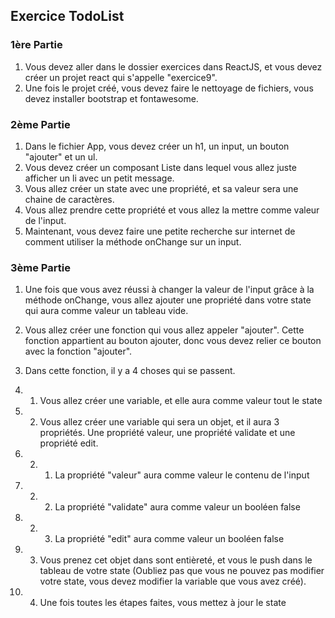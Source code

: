 ## Exercice TodoList

### 1ère Partie

1. Vous devez aller dans le dossier exercices dans ReactJS, et vous devez créer un projet react qui s'appelle "exercice9".
2. Une fois le projet créé, vous devez faire le nettoyage de fichiers, vous devez installer bootstrap et fontawesome.

### 2ème Partie

1. Dans le fichier App, vous devez créer un h1, un input, un bouton "ajouter" et un ul.
2. Vous devez créer un composant Liste dans lequel vous allez juste afficher un li avec un petit message.
3. Vous allez créer un state avec une propriété, et sa valeur sera une chaine de caractères.
4. Vous allez prendre cette propriété et vous allez la mettre comme valeur de l'input.
5. Maintenant, vous devez faire une petite recherche sur internet de comment utiliser la méthode onChange sur un input.

### 3ème Partie 

1. Une fois que vous avez réussi à changer la valeur de l'input grâce à la méthode onChange, vous allez ajouter une propriété dans votre state qui aura comme valeur un tableau vide.

2. Vous allez créer une fonction qui vous allez appeler "ajouter". Cette fonction appartient au bouton ajouter, donc vous devez relier ce bouton avec la fonction "ajouter".

3. Dans cette fonction, il y a 4 choses qui se passent.
3. 1. Vous allez créer une variable, et elle aura comme valeur tout le state
3. 2. Vous allez créer une variable qui sera un objet, et il aura 3 propriétés. Une propriété valeur, une propriété validate et une propriété edit.

3. 2. 1. La propriété "valeur" aura comme valeur le contenu de l'input
3. 2. 2. La propriété "validate" aura comme valeur un booléen false
3. 2. 3. La propriété "edit" aura comme valeur un booléen false

3. 3. Vous prenez cet objet dans sont entièreté, et vous le push dans le tableau de votre state (Oubliez pas que vous ne pouvez pas modifier votre state, vous devez modifier la variable que vous avez créé).
3. 4. Une fois toutes les étapes faites, vous mettez à jour le state